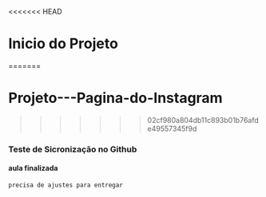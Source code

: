 <<<<<<< HEAD

# Inicio do Projeto 
=======
# Projeto---Pagina-do-Instagram
>>>>>>> 02cf980a804db11c893b01b76afde49557345f9d

### Teste de Sicronização no Github

#### aula finalizada
    precisa de ajustes para entregar